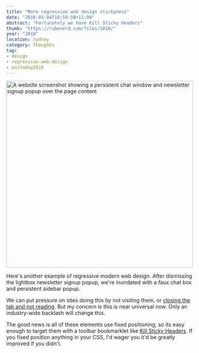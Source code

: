 ```yaml
---
title: "More regressive web design stickyness"
date: "2018-03-04T10:59:58+11:00"
abstract: "Fortunately we have Kill Sticky Headers"
thumb: "https://rubenerd.com/files/2018/"
year: "2018"
location: Sydney
category: Thoughts
tag:
- design
- regressive-web-design
- postaday2018
---
```

<p><img src="https://rubenerd.com/files/2018/regressive-persistant-elements.png" alt="A website screenshot showing a persistent chat window and newsletter signup popup over the page content" style="width:500px;" /></p>

Here's another example of regressive modern web design. After dismissing the lightbox newsletter signup popup, we're inundated with a faux chat box and persistent sidebar popup.

We can put pressure on sites doing this by not visiting them, or [closing the tab and not reading]. But my concern is this is near universal now. Only an industry-wide backlash will change this.

The good news is all of these elements use fixed positioning, so its easy enough to target them with a toolbar bookmarklet like [Kill Sticky Headers]. If you fixed position anything in your CSS, I'd wager you it'd be greatly improved if you didn't.

[Kill Sticky Headers]: https://alisdair.mcdiarmid.org/kill-sticky-headers/
[closing the tab and not reading]: http://tabcloseddidntread.com/

